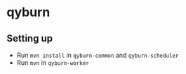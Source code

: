 # qyburn

## Setting up
- Run ```mvn install``` in ```qyburn-common``` and ```qyburn-scheduler```
- Run ```mvn``` in ```qyburn-worker```
